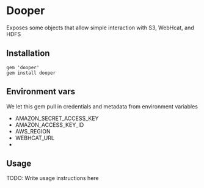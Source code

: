 # Dooper

Exposes some objects that allow simple interaction with S3, WebHcat, and HDFS

## Installation

    gem 'dooper'
    gem install dooper


## Environment vars
  We let this gem pull in credentials and metadata from environment variables

  * AMAZON_SECRET_ACCESS_KEY
  * AMAZON_ACCESS_KEY_ID
  * AWS_REGION
  * WEBHCAT_URL
  * 
## Usage

TODO: Write usage instructions here

